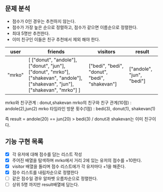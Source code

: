 

## 문제 분석

- 점수가 0인 경우는 추천하지 않는다.
- 점수가 가장 높은 순으로 정렬하고, 점수가 같으면 이름순으로 정렬한다.
- 최대 5명만 추천한다.
- 이미 친구인 이들은 친구 추천에서 제외 해야 한다.


| user | friends | visitors | result |
| --- | --- | --- | --- |
| "mrko" | [ ["donut", "andole"], ["donut", "jun"], ["donut", "mrko"], ["shakevan", "andole"], ["shakevan", "jun"], ["shakevan", "mrko"] ] | ["bedi", "bedi", "donut", "bedi", "shakevan"] | ["andole", "jun", "bedi"] |


mrko와 친구관계 : donut,shakevan
mrko의 친구와 친구 관계(10점) : andole(2),jun(2)
mrko 타임라인 방문 횟수(1점) : bedi(3), donut(1), shakevan(1)

즉 result = andole(20) == jun(20) > bedi(3) / donut과 shakevan는 이미 친구이다.



## 기능 구현 목록

+ [x] 각 유저에 대해 점수를 담는 리스트 작성
+ [x] 주어진 배열을 탐색하며 mrko에서 거리 2에 있는 유저의 점수를 +10한다.
+ [x] visitor 배열을 돌리며 점수 리스트에가 각 유저마다 +1을 해준다.
+ [x] 점수 리스트를 내림차순으로 정렬한다 
+ [ ] 같은 점수일 경우 알파벳 오름차순으로 정렬한다.
+ [ ] 상위 5명 까지만 result배열에 담는다.
